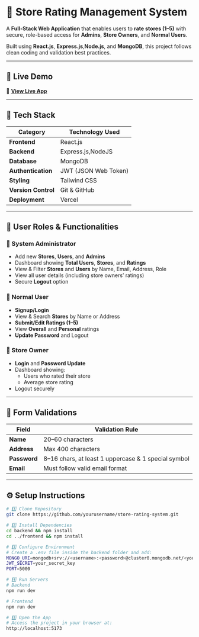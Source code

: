 # 🌟 Store Rating Management System  

A **Full-Stack Web Application** that enables users to **rate stores (1–5)** with secure, role-based access for **Admins**, **Store Owners**, and **Normal Users**.  

Built using **React.js**, **Express.js**,**Node.js**, and **MongoDB**, this project follows clean coding and validation best practices.  

---

## 🚀 Live Demo  
🔗 [**View Live App**](https://rating-app-snowy.vercel.app/)

---

## 🧠 Tech Stack  

| Category | Technology Used |
|-----------|-----------------|
| **Frontend** | React.js |
| **Backend** | Express.js,NodeJS |
| **Database** | MongoDB |
| **Authentication** | JWT (JSON Web Token) |
| **Styling** | Tailwind CSS |
| **Version Control** | Git & GitHub |
| **Deployment** | Vercel  |

---

## 👥 User Roles & Functionalities  

### 👑 System Administrator  
- Add new **Stores**, **Users**, and **Admins**  
- Dashboard showing **Total Users**, **Stores**, and **Ratings**  
- View & Filter **Stores** and **Users** by Name, Email, Address, Role  
- View all user details (including store owners’ ratings)  
- Secure **Logout** option  

### 🙋 Normal User  
- **Signup/Login**  
- View & Search **Stores** by Name or Address  
- **Submit/Edit Ratings (1–5)**  
- View **Overall** and **Personal** ratings  
- **Update Password** and Logout  

### 🏪 Store Owner  
- **Login** and **Password Update**  
- Dashboard showing:  
  - Users who rated their store  
  - Average store rating  
- Logout securely  

---

## 🧾 Form Validations  

| Field | Validation Rule |
|--------|----------------|
| **Name** | 20–60 characters |
| **Address** | Max 400 characters |
| **Password** | 8–16 chars, at least 1 uppercase & 1 special symbol |
| **Email** | Must follow valid email format |

---

## ⚙️ Setup Instructions  

```bash
# 1️⃣ Clone Repository
git clone https://github.com/yourusername/store-rating-system.git

# 2️⃣ Install Dependencies
cd backend && npm install
cd ../frontend && npm install

# 3️⃣ Configure Environment
# Create a .env file inside the backend folder and add:
MONGO_URI=mongodb+srv://<username>:<password>@cluster0.mongodb.net/<your_db_name>
JWT_SECRET=your_secret_key
PORT=5000

# 4️⃣ Run Servers
# Backend
npm run dev

# Frontend
npm run dev

# 5️⃣ Open the App
# Access the project in your browser at:
http://localhost:5173
